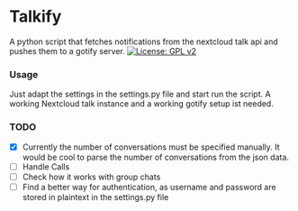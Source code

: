 # Talkify
A python script that fetches notifications from the nextcloud talk api and pushes them to a gotify server.
[![License: GPL v2](https://img.shields.io/badge/License-GPL%20v2-blue.svg)](https://www.gnu.org/licenses/old-licenses/gpl-2.0.en.html)


### Usage
Just adapt the settings in the settings.py file and start run the script.
A working Nextcloud talk instance and a working gotify setup ist needed.

### TODO
- [x] Currently the number of conversations must be specified manually. It would be cool to parse the number of conversations from the json data.
- [ ] Handle Calls
- [ ] Check how it works with group chats
- [ ] Find a better way for authentication, as username and password are stored in plaintext in the settings.py file
